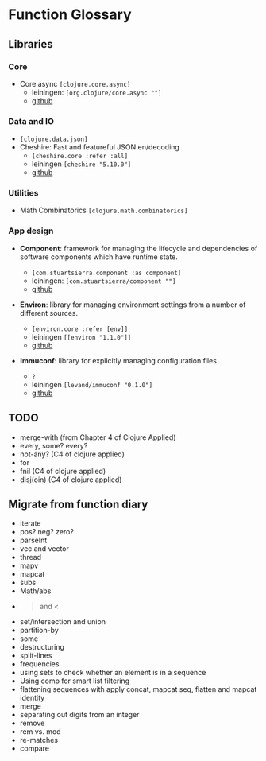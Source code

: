 # Function Glossary

## Libraries

### Core
* Core async `[clojure.core.async]`
  * leiningen: `[org.clojure/core.async ""]`
  * [github](https://github.com/clojure/core.async)


### Data and IO
* `[clojure.data.json]`
* Cheshire: Fast and featureful JSON en/decoding
  * `[cheshire.core :refer :all]`
  * leiningen `[cheshire "5.10.0"]`
  * [github](https://github.com/dakrone/cheshire)


### Utilities

* Math Combinatorics `[clojure.math.combinatorics]`

### App design

* __Component__: framework for managing the lifecycle and dependencies of software components which have runtime state.
  * `[com.stuartsierra.component :as component]`
  * leiningen: `[com.stuartsierra/component ""]`
  * [github](https://github.com/stuartsierra/component)

* __Environ__: library for managing environment settings from a number of different sources.
  * `[environ.core :refer [env]]`
  * leiningen `[[environ "1.1.0"]]`
  * [github](https://github.com/weavejester/environ)

* __Immuconf__:  library for explicitly managing configuration files
  * `?`
  * leiningen `[levand/immuconf "0.1.0"]`
  * [github](https://github.com/levand/immuconf)

## TODO

* merge-with (from Chapter 4 of Clojure Applied)
* every, some? every? 
* not-any? (C4 of clojure applied)
* for
* fnil (C4 of clojure applied)
* disj(oin) (C4 of clojure applied)

## Migrate from function diary

* iterate
* pos? neg? zero?
* parseInt
* vec and vector
* thread
* mapv
* mapcat
* subs
* Math/abs
* > and <
* set/intersection and union
* partition-by
* some
* destructuring
* split-lines
* frequencies
* using sets to check whether an element is in a sequence
* Using comp for smart list filtering
* flattening sequences with apply concat, mapcat seq, flatten and mapcat identity
* merge
* separating out digits from an integer
* remove
* rem vs. mod
* re-matches
* compare
